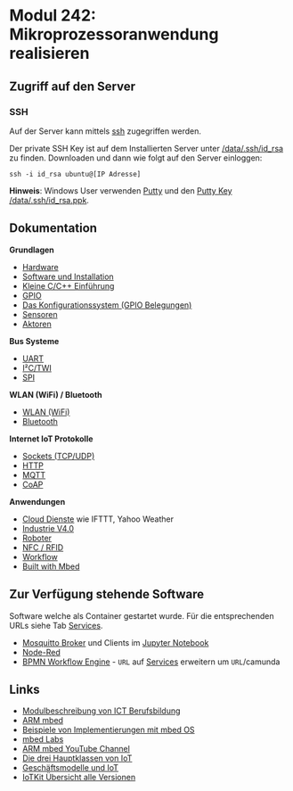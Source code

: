 # Modul 242: Mikroprozessoranwendung realisieren

Zugriff auf den Server
----------------------

### SSH

Auf der Server kann mittels [ssh](https://wiki.ubuntuusers.de/SSH/) zugegriffen werden.

Der private SSH Key ist auf dem Installierten Server unter [/data/.ssh/id_rsa](/data/.ssh/id_rsa) zu finden. Downloaden und dann wie folgt auf den Server einloggen:

    ssh -i id_rsa ubuntu@[IP Adresse]
    
**Hinweis**: Windows User verwenden [Putty](https://www.putty.org/) und den [Putty Key /data/.ssh/id_rsa.ppk](/data/.ssh/id_rsa.ppk). 

## Dokumentation

**Grundlagen**

* [Hardware](https://github.com/mc-b/IoTKitV3/tree/master/hw/)
* [Software und Installation](https://github.com/mc-b/IoTKitV3/tree/master/sw/)
* [Kleine C/C++ Einführung](https://github.com/mc-b/IoTKitV3/tree/master/ccpp/)
* [GPIO](https://github.com/mc-b/IoTKitV3/tree/master/gpio/)
* [Das Konfigurationssystem (GPIO Belegungen)](https://github.com/mc-b/IoTKitV3/tree/master/config/)
* [Sensoren](https://github.com/mc-b/IoTKitV3/tree/master/sensors/)
* [Aktoren](https://github.com/mc-b/IoTKitV3/tree/master/actors/)

**Bus Systeme**

* [UART](https://github.com/mc-b/IoTKitV3/tree/master/uart/)
* [I²C/TWI](https://github.com/mc-b/IoTKitV3/tree/master/i2c/)
* [SPI](https://github.com/mc-b/IoTKitV3/tree/master/spi/)

**WLAN (WiFi) / Bluetooth**

* [WLAN (WiFi)](https://github.com/mc-b/IoTKitV3/tree/master/wlan/)
* [Bluetooth](https://github.com/mc-b/IoTKitV3/tree/master/bluetooth/)

**Internet IoT Protokolle**

* [Sockets (TCP/UDP)](https://github.com/mc-b/IoTKitV3/tree/master/tcpip/)
* [HTTP](https://github.com/mc-b/IoTKitV3/tree/master/http/)
* [MQTT](https://github.com/mc-b/IoTKitV3/tree/master/mqtt/)
* [CoAP](https://github.com/mc-b/IoTKitV3/tree/master/coap/)

**Anwendungen**

* [Cloud Dienste](https://github.com/mc-b/IoTKitV3/tree/master/cloud/) wie IFTTT, Yahoo Weather
* [Industrie V4.0](https://github.com/mc-b/IoTKitV3/tree/master/industrieV4/)
* [Roboter](https://github.com/mc-b/IoTKitV3/tree/master/roboter/)
* [NFC / RFID](https://github.com/mc-b/IoTKitV3/tree/master/rfid/)
* [Workflow](https://github.com/mc-b/IoTKitV3/tree/master/workflow/)
* [Built with Mbed](https://www.mbed.com/built-with-mbed/)

## Zur Verfügung stehende Software

Software welche als Container gestartet wurde. Für die entsprechenden URLs siehe Tab [Services](#Services).

* [Mosquitto Broker](https://mosquitto.org/) und Clients im [Jupyter Notebook](:32188/tree/work) 
* [Node-Red](https://nodered.org/)
* [BPMN Workflow Engine](https://github.com/mc-b/misegr/tree/master/bpmn) - `URL` auf [Services](#Services) erweitern um `URL`/camunda

## Links

* [Modulbeschreibung von ICT Berufsbildung](https://cf.ict-berufsbildung.ch/modules.php?name=Mbk&a=20101&cmodnr=242&noheader=1)
* [ARM mbed](https://www.mbed.com)
* [Beispiele von Implementierungen mit mbed OS](https://www.mbed.com/built-with-mbed/)
* [mbed Labs](https://labs.mbed.com/)
* [ARM mbed YouTube Channel](https://www.youtube.com/channel/UCNcxd73dSceKtU77XWMOg8A)
* [Die drei Hauptklassen von IoT](https://www.arm.com/products/iot/soc)
* [Geschäftsmodelle und IoT](https://www.iot-lab.ch/publications/#whitepapers)
* [IoTKit Übersicht alle Versionen](https://github.com/mc-b/IoTKit#internet-der-dinge-kit)